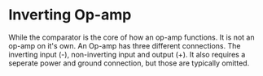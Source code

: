 # Inverting Op-amp
While the comparator is the core of how an op-amp functions. It is not an op-amp on it's own.  An Op-amp has three different connections.  The inverting input (-), non-inverting input and output (+).  It also requires a seperate power and ground connection, but those are typically omitted.

